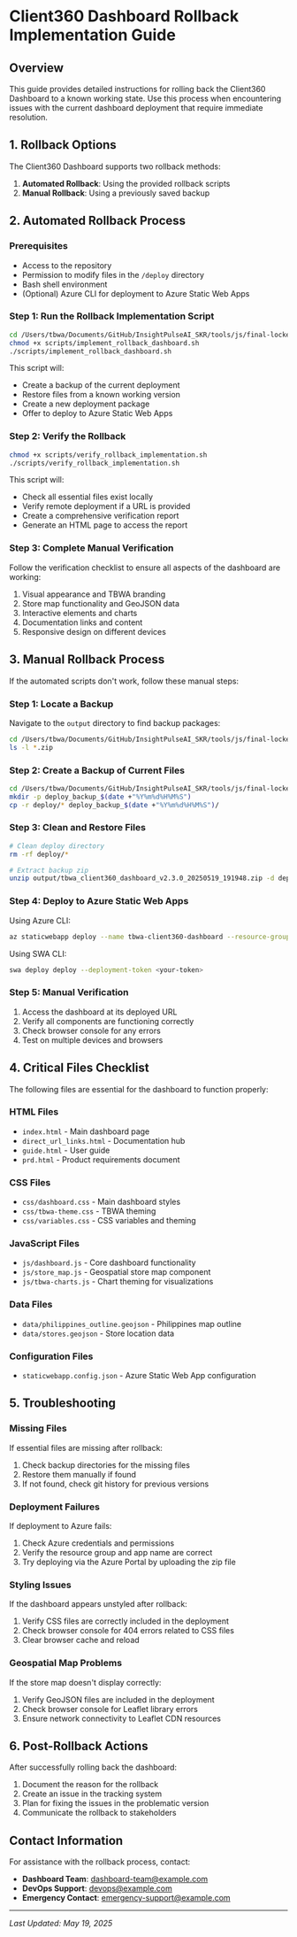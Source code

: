 # Client360 Dashboard Rollback Implementation Guide

## Overview

This guide provides detailed instructions for rolling back the Client360 Dashboard to a known working state. Use this process when encountering issues with the current dashboard deployment that require immediate resolution.

## 1. Rollback Options

The Client360 Dashboard supports two rollback methods:

1. **Automated Rollback**: Using the provided rollback scripts
2. **Manual Rollback**: Using a previously saved backup

## 2. Automated Rollback Process

### Prerequisites

- Access to the repository
- Permission to modify files in the `/deploy` directory
- Bash shell environment
- (Optional) Azure CLI for deployment to Azure Static Web Apps

### Step 1: Run the Rollback Implementation Script

```bash
cd /Users/tbwa/Documents/GitHub/InsightPulseAI_SKR/tools/js/final-locked-dashboard/scout_dlt_pipeline/client360_dashboard
chmod +x scripts/implement_rollback_dashboard.sh
./scripts/implement_rollback_dashboard.sh
```

This script will:
- Create a backup of the current deployment
- Restore files from a known working version
- Create a new deployment package
- Offer to deploy to Azure Static Web Apps

### Step 2: Verify the Rollback

```bash
chmod +x scripts/verify_rollback_implementation.sh
./scripts/verify_rollback_implementation.sh
```

This script will:
- Check all essential files exist locally
- Verify remote deployment if a URL is provided
- Create a comprehensive verification report
- Generate an HTML page to access the report

### Step 3: Complete Manual Verification

Follow the verification checklist to ensure all aspects of the dashboard are working:

1. Visual appearance and TBWA branding
2. Store map functionality and GeoJSON data
3. Interactive elements and charts
4. Documentation links and content
5. Responsive design on different devices

## 3. Manual Rollback Process

If the automated scripts don't work, follow these manual steps:

### Step 1: Locate a Backup

Navigate to the `output` directory to find backup packages:

```bash
cd /Users/tbwa/Documents/GitHub/InsightPulseAI_SKR/tools/js/final-locked-dashboard/scout_dlt_pipeline/client360_dashboard/output
ls -l *.zip
```

### Step 2: Create a Backup of Current Files

```bash
cd /Users/tbwa/Documents/GitHub/InsightPulseAI_SKR/tools/js/final-locked-dashboard/scout_dlt_pipeline/client360_dashboard
mkdir -p deploy_backup_$(date +"%Y%m%d%H%M%S")
cp -r deploy/* deploy_backup_$(date +"%Y%m%d%H%M%S")/
```

### Step 3: Clean and Restore Files

```bash
# Clean deploy directory
rm -rf deploy/*

# Extract backup zip
unzip output/tbwa_client360_dashboard_v2.3.0_20250519_191948.zip -d deploy/
```

### Step 4: Deploy to Azure Static Web Apps

Using Azure CLI:
```bash
az staticwebapp deploy --name tbwa-client360-dashboard --resource-group InsightPulseAI-RG --source-path deploy
```

Using SWA CLI:
```bash
swa deploy deploy --deployment-token <your-token>
```

### Step 5: Manual Verification

1. Access the dashboard at its deployed URL
2. Verify all components are functioning correctly
3. Check browser console for any errors
4. Test on multiple devices and browsers

## 4. Critical Files Checklist

The following files are essential for the dashboard to function properly:

### HTML Files
- `index.html` - Main dashboard page
- `direct_url_links.html` - Documentation hub
- `guide.html` - User guide
- `prd.html` - Product requirements document

### CSS Files
- `css/dashboard.css` - Main dashboard styles
- `css/tbwa-theme.css` - TBWA theming
- `css/variables.css` - CSS variables and theming

### JavaScript Files
- `js/dashboard.js` - Core dashboard functionality
- `js/store_map.js` - Geospatial store map component
- `js/tbwa-charts.js` - Chart theming for visualizations

### Data Files
- `data/philippines_outline.geojson` - Philippines map outline
- `data/stores.geojson` - Store location data

### Configuration Files
- `staticwebapp.config.json` - Azure Static Web App configuration

## 5. Troubleshooting

### Missing Files
If essential files are missing after rollback:
1. Check backup directories for the missing files
2. Restore them manually if found
3. If not found, check git history for previous versions

### Deployment Failures
If deployment to Azure fails:
1. Check Azure credentials and permissions
2. Verify the resource group and app name are correct
3. Try deploying via the Azure Portal by uploading the zip file

### Styling Issues
If the dashboard appears unstyled after rollback:
1. Verify CSS files are correctly included in the deployment
2. Check browser console for 404 errors related to CSS files
3. Clear browser cache and reload

### Geospatial Map Problems
If the store map doesn't display correctly:
1. Verify GeoJSON files are included in the deployment
2. Check browser console for Leaflet library errors
3. Ensure network connectivity to Leaflet CDN resources

## 6. Post-Rollback Actions

After successfully rolling back the dashboard:

1. Document the reason for the rollback
2. Create an issue in the tracking system
3. Plan for fixing the issues in the problematic version
4. Communicate the rollback to stakeholders

## Contact Information

For assistance with the rollback process, contact:

- **Dashboard Team**: dashboard-team@example.com
- **DevOps Support**: devops@example.com
- **Emergency Contact**: emergency-support@example.com

---

*Last Updated: May 19, 2025*